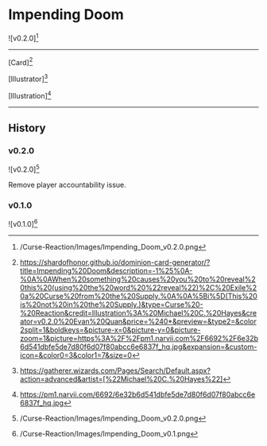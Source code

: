 # Impending Doom

![v0.2.0][^v0.2.0]

---

[Card][^Card]

[Illustrator][^Illustrator]

[Illustration][^Illustration]

---

## History

### v0.2.0

![v0.2.0][^v0.2.0]

Remove player accountability issue.

### v0.1.0

![v0.1.0][^v0.1.0]

[^v0.1.0]: /Curse-Reaction/Images/Impending_Doom_v0.1.png
[^v0.2.0]: /Curse-Reaction/Images/Impending_Doom_v0.2.0.png
[^Card]: https://shardofhonor.github.io/dominion-card-generator/?title=Impending%20Doom&description=-1%25%0A-%0A%0AWhen%20something%20causes%20you%20to%20reveal%20this%20(using%20the%20word%20%22reveal%22)%2C%20Exile%20a%20Curse%20from%20the%20Supply.%0A%0A%5Bi%5D(This%20is%20not%20in%20the%20Supply.)&type=Curse%20-%20Reaction&credit=Illustration%3A%20Michael%20C.%20Hayes&creator=v0.2.0%20Evan%20Quan&price=%240*&preview=&type2=&color2split=1&boldkeys=&picture-x=0&picture-y=0&picture-zoom=1&picture=https%3A%2F%2Fpm1.narvii.com%2F6692%2F6e32b6d541dbfe5de7d80f6d07f80abcc6e6837f_hq.jpg&expansion=&custom-icon=&color0=3&color1=7&size=0
[^Illustrator]: https://gatherer.wizards.com/Pages/Search/Default.aspx?action=advanced&artist=[%22Michael%20C.%20Hayes%22]
[^Illustration]: https://pm1.narvii.com/6692/6e32b6d541dbfe5de7d80f6d07f80abcc6e6837f_hq.jpg
